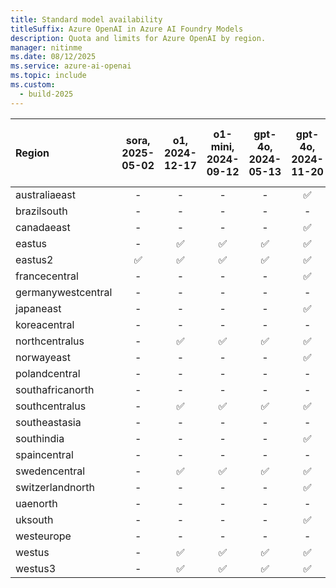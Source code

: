 ```yaml
---
title: Standard model availability
titleSuffix: Azure OpenAI in Azure AI Foundry Models
description: Quota and limits for Azure OpenAI by region.
manager: nitinme
ms.date: 08/12/2025
ms.service: azure-ai-openai
ms.topic: include
ms.custom:
  - build-2025
---
```



| **Region**     | **sora**, **2025-05-02**   | **o1**, **2024-12-17**   | **o1-mini**, **2024-09-12**   | **gpt-4o**, **2024-05-13**   | **gpt-4o**, **2024-11-20**   | **gpt-4o**, **2024-08-06**   | **gpt-4o-mini**, **2024-07-18**   | **gpt-4**, **turbo-2024-04-09**   | **gpt-35-turbo**, **1106**   | **gpt-35-turbo**, **0125**   | **gpt-35-turbo-instruct**, **0914**   | **text-embedding-3-small**, **1**   | **text-embedding-3-large**, **1**   | **text-embedding-ada-002**, **1**   | **text-embedding-ada-002**, **2**   | **dall-e-3**, **3.0**   | **tts**, **001**   | **tts-hd**, **001**   | **whisper**, **001**   |
|:-------------------|:------------------------:|:----------------------:|:---------------------------:|:--------------------------:|:--------------------------:|:--------------------------:|:-------------------------------:|:-------------------------------:|:--------------------------:|:--------------------------:|:-----------------------------------:|:---------------------------------:|:---------------------------------:|:---------------------------------:|:---------------------------------:|:---------------------:|:----------------:|:-------------------:|:--------------------:|
| australiaeast      | -                    | -                  | -                       | -                      | ✅                       | -                      | -                           | -                           | ✅                       | ✅                       | -                               | ✅                              | ✅                              | -                             | ✅                              | ✅                  | -            | -               | -                |
| brazilsouth        | -                    | -                  | -                       | -                      | -                      | -                      | -                           | -                           | -                      | -                      | -                               | -                             | -                             | -                             | ✅                              | -                 | -            | -               | -                |
| canadaeast         | -                    | -                  | -                       | -                      | ✅                       | -                      | -                           | -                           | ✅                       | ✅                       | -                               | ✅                              | ✅                              | -                             | ✅                              | -                 | -            | -               | -                |
| eastus             | -                    | ✅                   | ✅                        | ✅                       | ✅                       | ✅                       | ✅                            | ✅                            | -                      | ✅                       | ✅                                | ✅                              | ✅                              | ✅                              | ✅                              | ✅                  | -            | -               | -                |
| eastus2            | ✅                     | ✅                   | ✅                        | ✅                       | ✅                       | ✅                       | ✅                            | ✅                            | -                      | ✅                       | -                               | ✅                              | ✅                              | -                             | ✅                              | -                 | -            | -               | ✅                 |
| francecentral      | -                    | -                  | -                       | -                      | ✅                       | -                      | -                           | -                           | ✅                       | ✅                       | -                               | -                             | ✅                              | -                             | ✅                              | -                 | -            | -               | -                |
| germanywestcentral | -                    | -                  | -                       | -                      | -                      | -                      | -                           | -                           | -                      | -                      | -                               | -                             | ✅                              | -                             | -                             | -                 | -            | -               | -                |
| japaneast          | -                    | -                  | -                       | -                      | ✅                       | -                      | -                           | -                           | -                      | ✅                       | -                               | ✅                              | ✅                              | -                             | ✅                              | -                 | -            | -               | -                |
| koreacentral       | -                    | -                  | -                       | -                      | -                      | -                      | -                           | -                           | -                      | -                      | -                               | -                             | ✅                              | -                             | -                             | -                 | -            | -               | -                |
| northcentralus     | -                    | ✅                   | ✅                        | ✅                       | ✅                       | ✅                       | ✅                            | ✅                            | -                      | ✅                       | -                               | -                             | -                             | -                             | ✅                              | -                 | ✅             | ✅                | ✅                 |
| norwayeast         | -                    | -                  | -                       | -                      | ✅                       | -                      | -                           | -                           | -                      | -                      | -                               | -                             | ✅                              | -                             | ✅                              | -                 | -            | -               | ✅                 |
| polandcentral      | -                    | -                  | -                       | -                      | -                      | -                      | -                           | -                           | -                      | -                      | -                               | -                             | ✅                              | -                             | -                             | -                 | -            | -               | -                |
| southafricanorth   | -                    | -                  | -                       | -                      | -                      | -                      | -                           | -                           | -                      | -                      | -                               | -                             | ✅                              | -                             | ✅                              | -                 | -            | -               | -                |
| southcentralus     | -                    | ✅                   | ✅                        | ✅                       | ✅                       | ✅                       | ✅                            | ✅                            | -                      | ✅                       | -                               | -                             | -                             | ✅                              | ✅                              | -                 | -            | -               | -                |
| southeastasia      | -                    | -                  | -                       | -                      | -                      | -                      | -                           | -                           | -                      | -                      | -                               | -                             | ✅                              | -                             | -                             | -                 | -            | -               | -                |
| southindia         | -                    | -                  | -                       | -                      | ✅                       | -                      | -                           | -                           | ✅                       | ✅                       | -                               | -                             | ✅                              | -                             | ✅                              | -                 | -            | -               | ✅                 |
| spaincentral       | -                    | -                  | -                       | -                      | -                      | -                      | -                           | -                           | -                      | -                      | -                               | -                             | ✅                              | -                             | -                             | -                 | -            | -               | -                |
| swedencentral      | -                    | ✅                   | ✅                        | ✅                       | ✅                       | ✅                       | ✅                            | ✅                            | ✅                       | ✅                       | ✅                                | -                             | ✅                              | -                             | ✅                              | ✅                  | ✅             | ✅                | ✅                 |
| switzerlandnorth   | -                    | -                  | -                       | -                      | ✅                       | -                      | -                           | -                           | -                      | ✅                       | -                               | ✅                              | ✅                              | -                             | ✅                              | -                 | -            | -               | ✅                 |
| uaenorth           | -                    | -                  | -                       | -                      | -                      | -                      | -                           | -                           | -                      | -                      | -                               | ✅                              | ✅                              | -                             | ✅                              | -                 | -            | -               | ✅                 |
| uksouth            | -                    | -                  | -                       | -                      | ✅                       | -                      | -                           | -                           | ✅                       | ✅                       | -                               | -                             | ✅                              | -                             | ✅                              | -                 | -            | -               | -                |
| westeurope         | -                    | -                  | -                       | -                      | -                      | -                      | -                           | -                           | -                      | ✅                       | -                               | -                             | -                             | -                             | ✅                              | -                 | -            | -               | ✅                 |
| westus             | -                    | ✅                   | ✅                        | ✅                       | ✅                       | ✅                       | ✅                            | ✅                            | ✅                       | ✅                       | -                               | ✅                              | -                             | -                             | ✅                              | -                 | -            | -               | -                |
| westus3            | -                    | ✅                   | ✅                        | ✅                       | ✅                       | ✅                       | ✅                            | ✅                            | -                      | ✅                       | -                               | -                             | ✅                              | -                             | ✅                              | -                 | ✅             | ✅                | -                |
